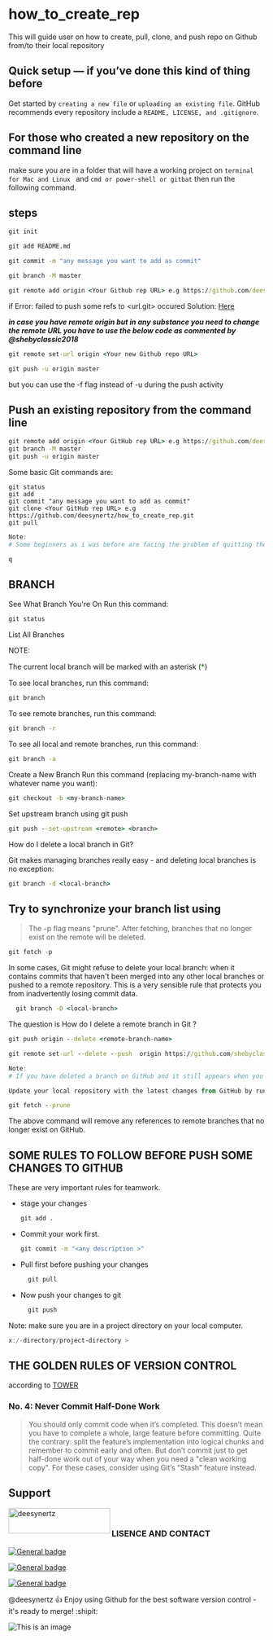 # how_to_create_rep

<!-- [![N|DEESYNERTZ](https://cldup.com/dTxpPi9lDf.thumb.png)](https://nodesource.com/products/nsolid) -->

This will guide user on how to create, pull, clone, and push repo on Github from/to  their local repository

## Quick setup — if you’ve done this kind of thing before

Get started by ``creating a new file`` or ``uploading an existing file``. GitHub recommends every repository include a ``README, LICENSE, and .gitignore``.

## For those who created a new repository on the command line

make sure you are in a folder  that will have a working project on ``terminal for Mac and Linux `` and ``cmd or power-shell or gitbat`` then run the following command.

## steps

```bat
git init
```

```bat
git add README.md
```

```bat
git commit -m "any message you want to add as commit"
```

```bat
git branch -M master
```

```bat
git remote add origin <Your Github rep URL> e.g https://github.com/deesynertz/how_to_create_rep.git
```

if Error: failed to push some refs to <url.git> occured 
  Solution: [Here](https://github.com/deesynertz/how_to_create_rep/blob/master/common_errors.md)

***in case you have remote origin but in any substance you need to change the remote URL you have to use the below code as commented by @shebyclassic2018***

```bat
git remote set-url origin <Your new Github repo URL>
```

```bat
git push -u origin master
```

but you can use the -f flag instead of -u during the push activity

## Push an existing repository from the command line

```bat
git remote add origin <Your GitHub rep URL> e.g https://github.com/deesynertz/how_to_create_rep.git
git branch -M master
git push -u origin master
```

Some basic Git commands are:

```
git status
git add
git commit "any message you want to add as commit"
git clone <Your GitHub rep URL> e.g https://github.com/deesynertz/how_to_create_rep.git
git pull
```

```powerShell
Note: 
# Some beginners as i was before are facing the problem of quitting the git log, and I realized that is quite simple to quit the log by pressing one character on your keyboard just one );

q
```

## BRANCH

See What Branch You're On Run this command:

```bat
git status
```

List All Branches

NOTE:  
<p>The current local branch will be marked with an asterisk (<span style="color:green; font-size: 15px;">*</span>)</p>

To see local branches, run this command:

```bat
git branch
```

To see remote branches, run this command:

```bat
git branch -r
```

To see all local and remote branches, run this command:

```bat
git branch -a
```

Create a New Branch
Run this command (replacing my-branch-name with whatever name you want):

```bat
git checkout -b <my-branch-name>
```

Set upstream branch using git push
 ```bat
git push --set-upstream <remote> <branch>
```

How do I delete a local branch in Git?
<p> Git makes managing branches really easy - and deleting local branches is no exception:</p>

```bat
git branch -d <local-branch>
```

## Try to synchronize your branch list using

>The -p flag means "prune". After fetching, branches that no longer exist on the remote will be deleted.

```powershell
git fetch -p
```

<p>In some cases, Git might refuse to delete your local branch: when it contains commits that haven't been merged into any other local branches or pushed to a remote repository.
This is a very sensible rule that protects you from inadvertently losing commit data.</p>

```bat
  git branch -D <local-branch>
```

<p>The question is How do I delete a remote branch in Git ?</p>

```bat
git push origin --delete <remote-branch-name>
```

```bat
git remote set-url --delete --push  origin https://github.com/shebyclassic2018/ngatahomes_backup.git
```



```powershell
Note: 
# If you have deleted a branch on GitHub and it still appears when you run the command to view all branches, it's possible that the local repository still has a reference to the deleted branch. To remove the deleted branch permanently, you can try the following steps:

Update your local repository with the latest changes from GitHub by running the following command:
```

```bat
git fetch --prune
```

The above command will remove any references to remote branches that no longer exist on GitHub.

## SOME RULES TO FOLLOW BEFORE PUSH SOME CHANGES TO GITHUB

These are very important rules for teamwork.

- stage your changes

  ```bat
  git add .
  ```

- Commit your work first.

  ```bat
  git commit -m "<any description >"
  ```

- Pull first before pushing your changes

  ```bat
    git pull
  ```

- Now push your changes to git

  ```bat
    git push
  ```

Note: make sure you are in a project directory on your local computer.  

```powershell
x:/-directory/project-directory >
```

## THE GOLDEN RULES OF VERSION CONTROL

according to [TOWER](https://www.git-tower.com/learn/git/ebook/en/desktop-gui/branching-merging/working-with-branches#start)

### No. 4: Never Commit Half-Done Work

> You should only commit code when it’s completed. This
> doesn’t mean you have to complete a whole, large
> feature before committing. Quite the contrary: split
> the feature’s implementation into logical chunks and
> remember to commit early and often. But don’t commit
> just to get half-done work out of your way when you
> need a "clean working copy". For these cases,
> consider using Git’s “Stash” feature instead.

## Support

<p><a href="https://www.buymeacoffee.com/deesynertz"><img align="left" src="https://cdn.buymeacoffee.com/buttons/v2/default-yellow.png" height="50" width="200" alt="deesynertz" /></a></p><br>

### LISENCE AND CONTACT

[![General badge](https://img.shields.io/badge/License-MIT-blue.svg)](https://github.com/deesynertz/how_to_create_rep)

[![General badge](https://img.shields.io/badge/Gmail-D14836?style=for-the-badge&logo=gmail&logoColor=white)](MailTo:deesynertz@gmail.com)

[![General badge](https://img.shields.io/badge/LinkedIn-0077B5?style=for-the-badge&logo=linkedin&logoColor=white)](https://www.linkedin.com/in/deogratias-alison/)

<!-- https://img.shields.io/badge/Facebook-1877F2?style=for-the-badge&logo=facebook&logoColor=white -->

<!-- https://img.shields.io/badge/Instagram-E4405F?style=for-the-badge&logo=instagram&logoColor=white -->

<!-- https://img.shields.io/badge/Skype-00AFF0?style=for-the-badge&logo=skype&logoColor=white -->

<!-- https://img.shields.io/badge/Windows-0078D6?style=for-the-badge&logo=windows&logoColor=white -->

<!-- https://img.shields.io/badge/Python-3776AB?style=for-the-badge&logo=python&logoColor=white -->
<!-- https://img.shields.io/badge/HTML5-E34F26?style=for-the-badge&logo=html5&logoColor=white -->
<!-- https://img.shields.io/badge/CSS3-1572B6?style=for-the-badge&logo=css3&logoColor=white -->
<!-- https://img.shields.io/badge/JavaScript-F7DF1E?style=for-the-badge&logo=javascript&logoColor=black -->

@deesynertz :+1: Enjoy using Github for the best software version control - it's ready to merge! :shipit:

![This is an image](https://myoctocat.com/assets/images/base-octocat.svg)
